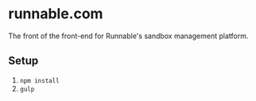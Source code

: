 # runnable.com
The front of the front-end for Runnable's sandbox management platform.

## Setup
1. `npm install`
2. `gulp`
